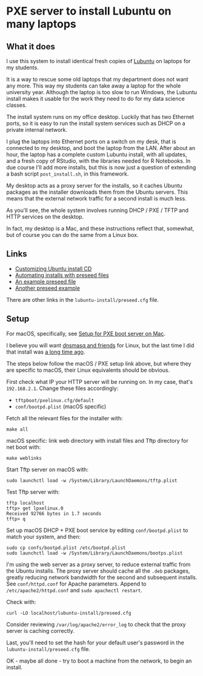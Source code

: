 # PXE server to install Lubuntu on many laptops

## What it does

I use this system to install identical fresh copies of
[Lubuntu](https://lubuntu.me/) on laptops for my students.

It is a way to rescue some old laptops that my department does not want any
more. This way my students can take away a laptop for the whole university
year.  Although the laptop is too slow to run Windows, the Lubuntu install
makes it usable for the work they need to do for my data science classes.

The install system runs on my office desktop. Luckily that has two Ethernet
ports, so it is easy to run the install system services such as DHCP on
a private internal network.

I plug the laptops into Ethernet ports on a switch on my desk, that is
connected to my desktop, and boot the laptop from the LAN.  After about an
hour, the laptop has a complete custom Lubuntu install, with all updates, and
a fresh copy of RStudio, with the libraries needed for R Notebooks.  In due
course I'll add more installs, but this is now just a question of extending
a bash script `post_install.sh`, in this framework.

My desktop acts as a proxy server for the installs, so it caches Ubuntu
packages as the installer downloads them from the Ubuntu servers.  This means
that the external network traffic for a second install is much less.

As you'll see, the whole system involves running DHCP / PXE / TFTP and HTTP
services on the desktop.

In fact, my desktop is a Mac, and these instructions reflect that, somewhat,
but of course you can do the same from a Linux box.

## Links

* [Customizing Ubuntu install
  CD](https://help.ubuntu.com/community/InstallCDCustomization)
* [Automating installs with preseed
  files](https://help.ubuntu.com/lts/installation-guide/amd64/apb.html)
* [An example preseed
  file](https://github.com/core-process/linux-unattended-installation/blob/master/ubuntu/18.04/custom/preseed.cfg)
* [Another preseed
  example](https://f-o.org.uk/2017/automating-debian-installation-using-preseeding.html)

There are other links in the `lubuntu-install/preseed.cfg` file.

## Setup

For macOS, specifically, see [Setup for PXE boot server on
Mac](http://hints.macworld.com/article.php?story=20130625164022823).

I believe you will want [dnsmasq and
friends](https://blogging.dragon.org.uk/howto-setup-a-pxe-server-with-dnsmasq/)
for Linux, but the last time I did that install was [a long time
ago](https://web.archive.org/web/20050404192431/http://dynevor.hopto.org:80/linuxiste/10p1/x40_mandrake_10p1.html#tocref10).

The steps below follow the macOS / PXE setup link above, but where they are
specific to macOS, their Linux equivalents should be obvious.

First check what IP your HTTP server will be running on.  In my case, that's
`192.168.2.1`.  Change these files accordingly:

* `tftpboot/pxelinux.cfg/default`
* `conf/bootpd.plist` (macOS specific)

Fetch all the relevant files for the installer with:

```
make all
```

macOS specific: link web directory with install files and Tftp directory for net boot with:

```
make weblinks
```

Start Tftp server on macOS with:

```
sudo launchctl load -w /System/Library/LaunchDaemons/tftp.plist
```

Test Tftp server with:

```
tftp localhost
tftp> get lpxelinux.0
Received 92766 bytes in 1.7 seconds
tftp> q
```

Set up macOS DHCP + PXE boot service by editing `conf/bootpd.plist` to match
your system, and then:

```
sudo cp confs/bootpd.plist /etc/bootpd.plist
sudo launchctl load -w /System/Library/LaunchDaemons/bootps.plist
```

I'm using the web server as a proxy server, to reduce external traffic from the
Ubuntu installs.  The proxy server should cache all the `.deb` packages,
greatly reducing network bandwidth for the second and subsequent installs. See
`conf/httpd.conf` for Apache parameters.  Append to `/etc/apache2/httpd.conf`
and `sudo apachectl restart`.

Check with:

```
curl -LO localhost/lubuntu-install/preseed.cfg
```

Consider reviewing `/var/log/apache2/error_log` to check that the proxy server
is caching correctly.

Last, you'll need to set the hash for your default user's password in the
`lubuntu-install/preseed.cfg` file.

OK - maybe all done - try to boot a machine from the network, to begin an
install.
